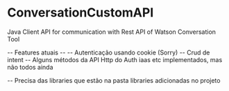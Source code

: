 # ConversationCustomAPI
Java Client API for communication with Rest API of Watson Conversation Tool


-- Features atuais --
-- Autenticação usando cookie (Sorry)
-- Crud de intent
-- Alguns métodos da API Http do Auth iaas etc implementados, mas não todos ainda


-- Precisa das libraries que estão na pasta libraries adicionadas no projeto
